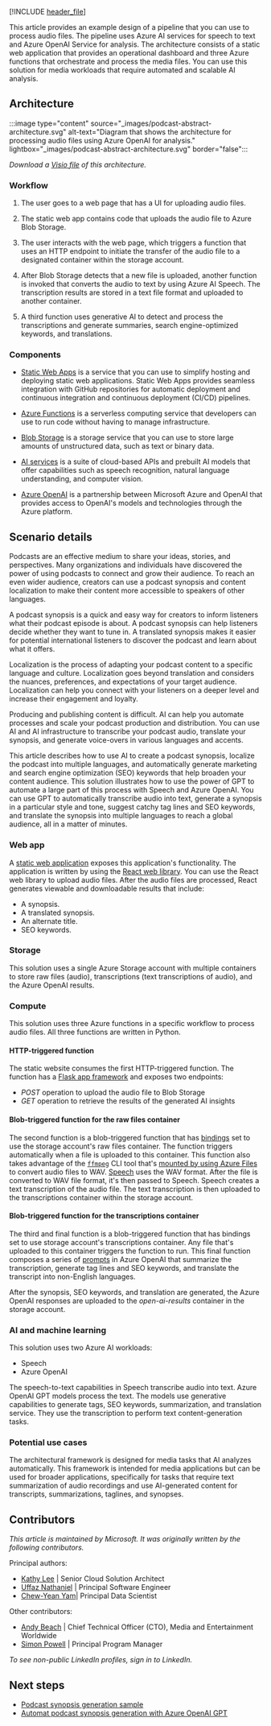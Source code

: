 [!INCLUDE [header_file](../../../includes/sol-idea-header.md)]

This article provides an example design of a pipeline that you can use to process audio files. The pipeline uses Azure AI services for speech to text and Azure OpenAI Service for analysis. The architecture consists of a static web application that provides an operational dashboard and three Azure functions that orchestrate and process the media files. You can use this solution for media workloads that require automated and scalable AI analysis.

## Architecture

:::image type="content" source="_images/podcast-abstract-architecture.svg" alt-text="Diagram that shows the architecture for processing audio files using Azure OpenAI for analysis." lightbox="_images/podcast-abstract-architecture.svg" border="false":::

*Download a [Visio file](https://arch-center.azureedge.net/podcast-abstract-architecture.vsdx) of this architecture.*

### Workflow

1. The user goes to a web page that has a UI for uploading audio files.

1. The static web app contains code that uploads the audio file to Azure Blob Storage.

1. The user interacts with the web page, which triggers a function that uses an HTTP endpoint to initiate the transfer of the audio file to a designated container within the storage account.

1. After Blob Storage detects that a new file is uploaded, another function is invoked that converts the audio to text by using Azure AI Speech. The transcription results are stored in a text file format and uploaded to another container.

1. A third function uses generative AI to detect and process the transcriptions and generate summaries, search engine-optimized keywords, and translations.

### Components

- [Static Web Apps](https://azure.microsoft.com/products/app-service/static/) is a service that you can use to simplify hosting and deploying static web applications. Static Web Apps provides seamless integration with GitHub repositories for automatic deployment and continuous integration and continuous deployment (CI/CD) pipelines.

- [Azure Functions](https://azure.microsoft.com/products/functions/) is a serverless computing service that developers can use to run code without having to manage infrastructure.

- [Blob Storage](https://azure.microsoft.com/products/storage/blobs/) is a storage service that you can use to store large amounts of unstructured data, such as text or binary data.

- [AI services](https://azure.microsoft.com/products/ai-services/speech-to-text/) is a suite of cloud-based APIs and prebuilt AI models that offer capabilities such as speech recognition, natural language understanding, and computer vision.

- [Azure OpenAI](https://azure.microsoft.com/products/ai-services/openai-service/) is a partnership between Microsoft Azure and OpenAI that provides access to OpenAI's models and technologies through the Azure platform.

## Scenario details

Podcasts are an effective medium to share your ideas, stories, and perspectives. Many organizations and individuals have discovered the power of using podcasts to connect and grow their audience. To reach an even wider audience, creators can use a podcast synopsis and content localization to make their content more accessible to speakers of other languages.

A podcast synopsis is a quick and easy way for creators to inform listeners what their podcast episode is about. A podcast synopsis can help listeners decide whether they want to tune in. A translated synopsis makes it easier for potential international listeners to discover the podcast and learn about what it offers.

Localization is the process of adapting your podcast content to a specific language and culture. Localization goes beyond translation and considers the nuances, preferences, and expectations of your target audience. Localization can help you connect with your listeners on a deeper level and increase their engagement and loyalty.

Producing and publishing content is difficult. AI can help you automate processes and scale your podcast production and distribution. You can use AI and AI infrastructure to transcribe your podcast audio, translate your synopsis, and generate voice-overs in various languages and accents.

This article describes how to use AI to create a podcast synopsis, localize the podcast into multiple languages, and automatically generate marketing and search engine optimization (SEO) keywords that help broaden your content audience. This solution illustrates how to use the power of GPT to automate a large part of this process with Speech and Azure OpenAI. You can use GPT to automatically transcribe audio into text, generate a synopsis in a particular style and tone, suggest catchy tag lines and SEO keywords, and translate the synopsis into multiple languages to reach a global audience, all in a matter of minutes.

### Web app

A [static web application](https://learn.microsoft.com/azure/static-web-apps/) exposes this application's functionality. The application is written by using the [React web library](https://react.dev/). You can use the React web library to upload audio files. After the audio files are processed, React generates viewable and downloadable results that include:

- A synopsis.
- A translated synopsis.
- An alternate title.
- SEO keywords.

### Storage

This solution uses a single Azure Storage account with multiple containers to store raw files (audio), transcriptions (text transcriptions of audio), and the Azure OpenAI results.

### Compute

This solution uses three Azure functions in a specific workflow to process audio files. All three functions are written in Python.

#### HTTP-triggered function

The static website consumes the first HTTP-triggered function. The function has a [Flask app framework](/samples/azure-samples/flask-app-on-azure-functions/azure-functions-python-create-flask-app/) and exposes two endpoints:

- *POST* operation to upload the audio file to Blob Storage
- *GET* operation to retrieve the results of the generated AI insights

#### Blob-triggered function for the raw files container

The second function is a blob-triggered function that has [bindings](/azure/azure-functions/functions-bindings-storage-blob-trigger) set to use the storage account's raw files container. The function triggers automatically when a file is uploaded to this container. This function also takes advantage of the [`ffmpeg`](https://ffmpeg.org/) CLI tool that's [mounted by using Azure Files](/azure/app-service/configure-connect-to-azure-storage) to convert audio files to WAV. [Speech](https://azure.microsoft.com/products/ai-services/ai-speech) uses the WAV format. After the file is converted to WAV file format, it's then passed to Speech. Speech creates a text transcription of the audio file. The text transcription is then uploaded to the transcriptions container within the storage account.

#### Blob-triggered function for the transcriptions container

The third and final function is a blob-triggered function that has bindings set to use storage account's transcriptions container. Any file that's uploaded to this container triggers the function to run. This final function composes a series of [prompts](/azure/ai-services/openai/concepts/prompt-engineering) in Azure OpenAI that summarize the transcription, generate tag lines and SEO keywords, and translate the transcript into non-English languages.

After the synopsis, SEO keywords, and translation are generated, the Azure OpenAI responses are uploaded to the *open-ai-results* container in the storage account.

### AI and machine learning

This solution uses two Azure AI workloads:

- Speech
- Azure OpenAI

The speech-to-text capabilities in Speech transcribe audio into text. Azure OpenAI GPT models process the text. The models use generative capabilities to generate tags, SEO keywords, summarization, and translation service. They use the transcription to perform text content-generation tasks.

### Potential use cases

The architectural framework is designed for media tasks that AI analyzes automatically. This framework is intended for media applications but can be used for broader applications, specifically for tasks that require text summarization of audio recordings and use AI-generated content for transcripts, summarizations, taglines, and synopses.

## Contributors

*This article is maintained by Microsoft. It was originally written by the following contributors.*

Principal authors:

- [Kathy Lee](https://www.linkedin.com/in/kathy-lee-she-her-2235a41/) | Senior Cloud Solution Architect
- [Uffaz Nathaniel](https://www.linkedin.com/in/uffaz-nathaniel-85588935/) | Principal Software Engineer
- [Chew-Yean Yam](https://www.linkedin.com/in/cyyam/)| Principal Data Scientist

Other contributors:

- [Andy Beach](https://www.linkedin.com/in/andrewbeach/) | Chief Technical Officer (CTO), Media and Entertainment Worldwide
- [Simon Powell](https://www.linkedin.com/in/asbpowell/) | Principal Program Manager

*To see non-public LinkedIn profiles, sign in to LinkedIn.*

## Next steps

- [Podcast synopsis generation sample](https://github.com/Azure-Samples/podcast-synopsis-generation-openai)
- [Automat podcast synopsis generation with Azure OpenAI GPT](https://techcommunity.microsoft.com/t5/ai-azure-ai-services-blog/automating-podcast-synopsis-generation-with-azure-openai-gpt/ba-p/3810308)
